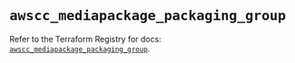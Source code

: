 # `awscc_mediapackage_packaging_group`

Refer to the Terraform Registry for docs: [`awscc_mediapackage_packaging_group`](https://registry.terraform.io/providers/hashicorp/awscc/0.70.0/docs/resources/mediapackage_packaging_group).
